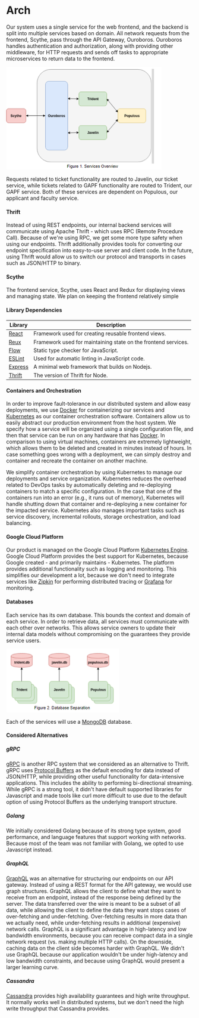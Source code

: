 # Arch
Our system uses a single service for the web frontend, and the backend is split into multiple services based on domain. All network requests from the frontend, Scythe, pass through the API Gateway, Ouroboros. Ouroboros handles authentication and authorization, along with providing other middleware,  for HTTP requests and sends off tasks to appropriate microservices to return data to the frontend.

![Services Overview](figure1.png)

Requests related to ticket functionality are routed to Javelin, our ticket service, while tickets related to GAPF functionality are routed to Trident, our GAPF service. Both of these services are dependent on Populous, our applicant and faculty service.

#### Thrift
Instead of using REST endpoints, our internal backend services will communicate using Apache Thrift - which uses RPC (Remote Procedure Call).  Because of we're using RPC, we get some more type safety when using our endpoints. Thrift additionally provides tools for converting our endpoint specification into easy-to-use server and client code. In the future, using Thrift would allow us to switch our protocol and transports in cases such as JSON/HTTP to binary.

#### Scythe
The frontend service, Scythe, uses React and Redux for displaying views and managing state. We plan on keeping the frontend relatively simple

#### Library Dependencies
| Library | Description | 
| ------------- | ------------- | 
| [React](https://reactjs.org/)  | Framework used for creating reusable frontend views.
| [Reux](https://redux.js.org/)  | Framework used for maintaining state on the frontend services. 
| [Flow](https://flow.org/) | Static type checker for JavaScript.
| [ESLint](https://eslint.org/) |  Used for automatic linting in JavaScript code.
| [Express](https://expressjs.com/) | A minimal web framework that builds on Nodejs.
| [Thrift](https://www.npmjs.com/package/thrift) | The version of Thrift for Node.

#### Containers and Orchestration

In order to improve fault-tolerance in our distributed system and allow easy deployments, we use [Docker](https://www.docker.com/) for containerizing our services and [Kubernetes](https://kubernetes.io/) as our container orchestration software. Containers allow us to easily abstract our production environment from the host system. We specify how a service will be organized using a single configuration file, and then that service can be run on any hardware that has [Docker](https://www.docker.com/). In comparison to using virtual machines, containers are extremely lightweight, which allows them to be deleted and created in minutes instead of hours. In case something goes wrong with a deployment, we can simply destroy and container and recreate the container on another machine.

We simplify container orchestration by using Kubernetes to manage our deployments and service organization. Kubernetes reduces the overhead related to DevOps tasks by automatically deleting and re-deploying containers to match a specific configuration. In the case that one of the containers run into an error (e.g., it runs out of memory), Kubernetes will handle shutting down that container and re-deploying a new container for the impacted service. Kubernetes also manages important tasks such as service discovery, incremental rollouts, storage orchestration, and load balancing.

#### Google Cloud Platform

Our product is managed on the Google Cloud Platform [Kubernetes Engine](https://cloud.google.com/kubernetes-engine/). Google Cloud Platform provides the best support for Kubernetes, because Google created - and primarily maintains - Kubernetes. The platform provides additional functionality such as logging and monitoring. This simplifies our development a lot, because we don't need to integrate services like [Zipkin](https://zipkin.io/) for performing distributed tracing or [Grafana](https://grafana.com/) for monitoring. 

#### Databases

Each service has its own database. This bounds the context and domain of each service. In order to retrieve data, all services must communicate with each other over networks. This allows service owners to update their internal data models without compromising on the guarantees they provide service users.

![Database Separation](figure2.png)

Each of the services will use a [MongoDB](https://www.mongodb.com/) database.

#### Considered Alternatives

##### gRPC
[gRPC](https://grpc.io/) is another RPC system that we considered as an alternative to Thrift. gRPC uses [Protocol Buffers](https://developers.google.com/protocol-buffers/) as the default encoding for data instead of JSON/HTTP, while providing other useful functionality for data-intensive applications. This includes the ability to performing bi-directional streaming. While gRPC is a strong tool, it didn't have default supported libraries for Javascript and made tools like curl more difficult to use due to the default option of using Protocol Buffers as the underlying transport structure.

##### Golang
We initially considered Golang because of its strong type system, good performance, and language features that support working with networks. Because most of the team was not familiar with Golang, we opted to use Javascript instead.


##### GraphQL
[GraphQL](http://graphql.org/learn/) was an alternative for structuring our endpoints on our API gateway. Instead of using a REST format for the API gateway, we would use graph structures. GraphQL allows the client to define what they want to receive from an endpoint, instead of the response being defined by the server. The data transferred over the wire is meant to be a subset of all data, while allowing the client to define the data they want stops cases of over-fetching and under-fetching. Over-fetching results in more data than we actually need, while under-fetching results in additional (expensive) network calls. GraphQL is a significant advantage in high-latency and low bandwidth environments, because you can receive compact data in a single network request (vs. making multiple HTTP calls). On the downside, caching data on the client side becomes harder with GraphQL. We didn't use GraphQL because our application wouldn't be under high-latency and low bandwidth constraints, and because using GraphQL would present a larger learning curve.

##### Cassandra
[Cassandra](http://cassandra.apache.org/) provides high availability guarantees and high write throughput. It normally works well in distributed systems, but we don't need the high write throughput that Cassandra provides.





